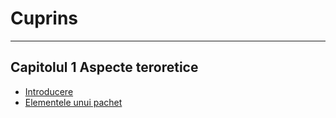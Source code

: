 # Cuprins
---
## Capitolul 1 Aspecte teroretice
- [Introducere](Capitolul%201%20Aspecte%20teoretice/01.Introducere.md)
- [Elementele unui pachet](Capitolul%201%20Aspecte%20teoretice/02.%20Elementele%20unui%20pachet.md)




